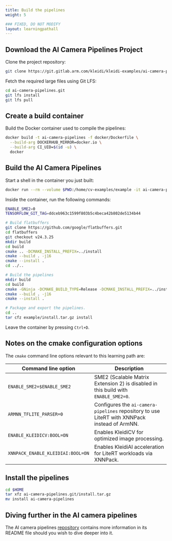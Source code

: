 ```yaml
---
title: Build the pipelines
weight: 5

### FIXED, DO NOT MODIFY
layout: learningpathall
---
```


## Download the AI Camera Pipelines Project

Clone the project repository:

```bash
git clone https://git.gitlab.arm.com/kleidi/kleidi-examples/ai-camera-pipelines.git ai-camera-pipelines.git
```

Fetch the required large files using Git LFS:

```bash
cd ai-camera-pipelines.git
git lfs install
git lfs pull
```

## Create a build container

Build the Docker container used to compile the pipelines:

```bash
docker build -t ai-camera-pipelines -f docker/Dockerfile \
  --build-arg DOCKERHUB_MIRROR=docker.io \
  --build-arg CI_UID=$(id -u) \
  docker
```

## Build the AI Camera Pipelines

Start a shell in the container you just built:

```bash
docker run --rm --volume $PWD:/home/cv-examples/example -it ai-camera-pipelines
```

Inside the container, run the following commands:

```bash
ENABLE_SME2=0
TENSORFLOW_GIT_TAG=ddceb963c1599f803b5c4beca42b802de5134b44

# Build flatbuffers
git clone https://github.com/google/flatbuffers.git
cd flatbuffers
git checkout v24.3.25
mkdir build
cd build
cmake .. -DCMAKE_INSTALL_PREFIX=../install
cmake --build . -j16
cmake --install .
cd ../..

# Build the pipelines
mkdir build
cd build
cmake -GNinja -DCMAKE_BUILD_TYPE=Release -DCMAKE_INSTALL_PREFIX=../install -DARMNN_TFLITE_PARSER=0 -DTENSORFLOW_GIT_TAG=$TENSORFLOW_GIT_TAG -DTFLITE_HOST_TOOLS_DIR=../flatbuffers/install/bin -DENABLE_SME2=$ENABLE_SME2 -DENABLE_KLEIDICV:BOOL=ON -DXNNPACK_ENABLE_KLEIDIAI:BOOL=ON -DCMAKE_TOOLCHAIN_FILE=toolchain.cmake -S ../example -B .
cmake --build . -j16
cmake --install .

# Package and export the pipelines.
cd ..
tar cfz example/install.tar.gz install
```

Leave the container by pressing `Ctrl+D`.

## Notes on the cmake configuration options

The `cmake` command line options relevant to this learning path are:

| Command line option                 | Description                                                                                  |
|-------------------------------------|----------------------------------------------------------------------------------------------|
| `ENABLE_SME2=$ENABLE_SME2`          | SME2 (Scalable Matrix Extension 2) is disabled in this build with `ENABLE_SME2=0`.           |
| `ARMNN_TFLITE_PARSER=0`             | Configures the `ai-camera-pipelines` repository to use LiteRT with XNNPack instead of ArmNN. |
| `ENABLE_KLEIDICV:BOOL=ON`           | Enables KleidiCV for optimized image processing.                                             |
| `XNNPACK_ENABLE_KLEIDIAI:BOOL=ON`   | Enables KleidiAI acceleration for LiteRT workloads via XNNPack.                              |

## Install the pipelines

```bash
cd $HOME
tar xfz ai-camera-pipelines.git/install.tar.gz
mv install ai-camera-pipelines
```

## Diving further in the AI camera pipelines

The AI camera pipelines
[repository](https://git.gitlab.arm.com/kleidi/kleidi-examples/ai-camera-pipelines)
contains more information in its README file should you wish to dive deeper into
it.